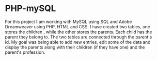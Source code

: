 # PHP-mySQL
  For this project I am working with MySQL using SQL and Adobe Dreamweaver using PHP, HTML and CSS. 
  I have created two tables, one stores the children , while the other stores the parents. Each child has the parent they belong to. The two tables are connected through the parent's id.
  My goal was being able to add new entries, edit some of the data and display the parents along with their children (if they have one) and the parent's profession.
